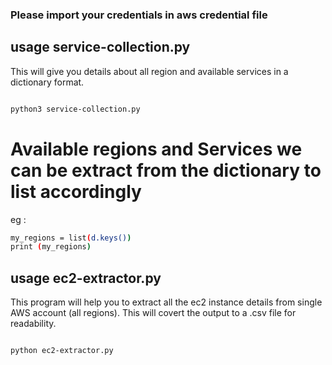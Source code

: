 ### Please import your credentials in aws credential file

## usage service-collection.py

This will give you details about all region and available services in a dictionary format.

```bash

python3 service-collection.py

```
# Available regions and Services we can be extract from the dictionary to list accordingly
eg :

```bash
my_regions = list(d.keys())
print (my_regions)

```
## usage ec2-extractor.py

This program will help you to extract all the ec2 instance details from single AWS account (all regions). This will covert the output to a .csv file for readability.

```bash

python ec2-extractor.py

```